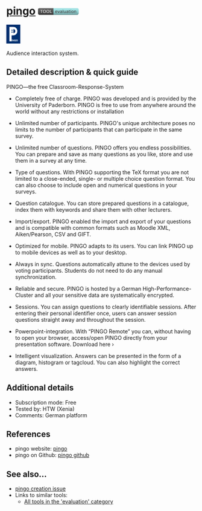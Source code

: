 # [pingo](https://trypingo.com/)  [<img src="images/evaluation.png" align="bottom">](https://github.com/e-CLOSE/Toolbox/issues?q=label%3A01_TOOL+label%3Aevaluation)

[<img src="images/pingo.png" align="bottom" height="50" alt="pingo Logo">](https://trypingo.com/)

Audience interaction system.


## Detailed description & quick guide

PINGO—the free Classroom-Response-System

+ Completely free of charge.
PINGO was developed and is provided by the University of Paderborn. PINGO is free to use from anywhere around the world without any restrictions or installation

+ Unlimited number of participants.
PINGO's unique architecture poses no limits to the number of participants that can participate in the same survey.

+ Unlimited number of questions.
PINGO offers you endless possibilities. You can prepare and save as many questions as you like, store and use them in a survey at any time.

+ Type of questions.
With PINGO supporting the TeX format you are not limited to a close-ended, single- or multiple choice question format. You can also choose to include open and numerical questions in your surveys.

 
+ Question catalogue.
You can store prepared questions in a catalogue, index them with keywords and share them with other lecturers.

 
+ Import/export.
PINGO enabled the import and export of your questions and is compatible with common formats such as Moodle XML, Aiken/Pearson, CSV and GIFT.

+ Optimized for mobile.
PINGO adapts to its users. You can link PINGO up to mobile devices as well as to your desktop.

 
+ Always in sync.
Questions automatically attune to the devices used by voting participants. Students do not need to do any manual synchronization.

 
+ Reliable and secure.
PINGO is hosted by a German High-Performance-Cluster and all your sensitive data are systematically encrypted.

+ Sessions.
You can assign questions to clearly identifiable sessions. After entering their personal identifier once, users can answer session questions straight away and throughout the session.

 
+ Powerpoint-integration.
With “PINGO Remote” you can, without having to open your browser, access/open PINGO directly from your presentation software. Download here ›

 
+ Intelligent visualization.
Answers can be presented in the form of a diagram, histogram or tagcloud. You can also highlight the correct answers.


## Additional details

- Subscription mode: Free
- Tested by: HTW (Xenia)
- Comments: German platform


## References

- pingo website: [pingo](https://trypingo.com/)
- pingo on Github: [pingo github](https://github.com/PingoUPB)


## See also...

- [pingo creation issue](https://github.com/e-CLOSE/Toolbox/issues/83)
- Links to similar tools:
  - [All tools in the 'evaluation' category](https://github.com/e-CLOSE/Toolbox/issues?q=label%3A01_TOOL+label%3Aevaluation)
